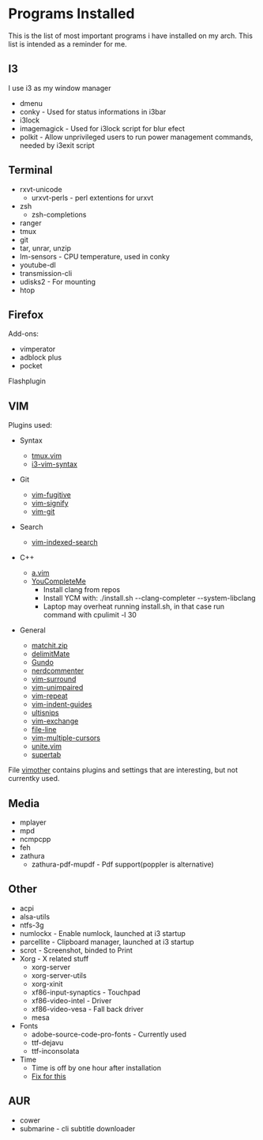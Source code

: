 # Programs Installed

This is the list of most important programs i have installed on my arch.
This list is intended as a reminder for me.

## I3

I use i3 as my window manager

* dmenu
* conky - Used for status informations in i3bar
* i3lock
* imagemagick - Used for i3lock script for blur efect
* polkit - Allow unprivileged users to run power management commands, needed by
  i3exit script

## Terminal

* rxvt-unicode
  - urxvt-perls - perl extentions for urxvt
* zsh
  - zsh-completions
* ranger
* tmux 
* git
* tar, unrar, unzip
* lm-sensors - CPU temperature, used in conky
* youtube-dl
* transmission-cli
* udisks2 - For mounting
* htop

## Firefox 

Add-ons:

* vimperator
* adblock plus
* pocket

Flashplugin 

## VIM

Plugins used:

* Syntax
  - [tmux.vim](https://github.com/Keithbsmiley/tmux.vim)
  - [i3-vim-syntax](https://github.com/PotatoesMaster/i3-vim-syntax)

* Git
  - [vim-fugitive](https://github.com/tpope/vim-fugitive)
  - [vim-signify](https://github.com/mhinz/vim-signify)
  - [vim-git](https://github.com/tpope/vim-git)
* Search
  - [vim-indexed-search](https://github.com/henrik/vim-indexed-search)

* C++
  - [a.vim](https://github.com/vim-scripts/a.vim)
  - [YouCompleteMe](https://github.com/Valloric/YouCompleteMe)
    - Install clang from repos
    - Install YCM with: ./install.sh --clang-completer --system-libclang
    - Laptop may overheat running install.sh, in that case run command with cpulimit -l 30
    
* General
  - [matchit.zip](https://github.com/vim-scripts/matchit.zip)
  - [delimitMate](https://github.com/Raimondi/delimitMate)
  - [Gundo](https://github.com/vim-scripts/Gundo)
  - [nerdcommenter](https://github.com/scrooloose/nerdcommenter)
  - [vim-surround](https://github.com/tpope/vim-surround)
  - [vim-unimpaired](https://github.com/tpope/vim-unimpaired)
  - [vim-repeat](https://github.com/tpope/vim-repeat)
  - [vim-indent-guides](https://github.com/nathanaelkane/vim-indent-guides)
  - [ultisnips](https://github.com/SirVer/ultisnips)
  - [vim-exchange](https://github.com/tommcdo/vim-exchange)
  - [file-line](https://github.com/bogado/file-line)
  - [vim-multiple-cursors](https://github.com/terryma/vim-multiple-cursors)
  - [unite.vim](https://github.com/Shougo/unite.vim)
  - [supertab](https://github.com/ervandew/supertab)

File [vimother](vimother.md) contains plugins and settings that are
interesting, but not currentky used.

## Media

* mplayer
* mpd
* ncmpcpp
* feh
* zathura
  - zathura-pdf-mupdf - Pdf support(poppler is alternative)

## Other

* acpi 
* alsa-utils
* ntfs-3g 
* numlockx - Enable numlock, launched at i3 startup 
* parcellite - Clipboard manager, launched at i3 startup 
* scrot - Screenshot, binded to Print
* Xorg - X related stuff
  - xorg-server 
  - xorg-server-utils 
  - xorg-xinit
  - xf86-input-synaptics - Touchpad
  - xf86-video-intel - Driver
  - xf86-video-vesa - Fall back driver 
  - mesa 
* Fonts
  - adobe-source-code-pro-fonts - Currently used
  - ttf-dejavu 
  - ttf-inconsolata 
* Time
  - Time is off by one hour after installation
  - [Fix for this](https://wiki.archlinux.org/index.php/Time#Troubleshooting)


## AUR

* cower
* submarine - cli subtitle downloader
